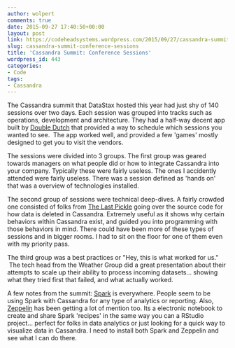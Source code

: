 ```yaml
---
author: wolpert
comments: true
date: 2015-09-27 17:40:50+00:00
layout: post
link: https://codeheadsystems.wordpress.com/2015/09/27/cassandra-summit-conference-sessions/
slug: cassandra-summit-conference-sessions
title: 'Cassandra Summit: Conference Sessions'
wordpress_id: 443
categories:
- Code
tags:
- Cassandra
---
```


The Cassandra summit that DataStax hosted this year had just shy of 140 sessions over two days. Each session was grouped into tracks such as operations, development and architecture. They had a half-way decent app built by [Double Dutch](https://play.google.com/store/apps/details?id=me.doubledutch.cassandrasummit) that provided a way to schedule which sessions you wanted to see.  The app worked well, and provided a few 'games' mostly designed to get you to visit the vendors.

The sessions were divided into 3 groups. The first group was geared towards managers on what people did or how to integrate Cassandra into your company. Typically these were fairly useless. The ones I accidently attended were fairly useless. There was a session defined as 'hands on' that was a overview of technologies installed.

The second group of sessions were technical deep-dives. A fairly crowded one consisted of folks from [The Last Pickle](http://thelastpickle.com/) going over the source code for how data is deleted in Cassandra. Extremely useful as it shows why certain behaviors within Cassandra exist, and guided you into programming with those behaviors in mind. There could have been more of these types of sessions and in bigger rooms. I had to sit on the floor for one of them even with my priority pass.

The third group was a best practices or "Hey, this is what worked for us."  The tech head from the Weather Group did a great presentation about their attempts to scale up their ability to process incoming datasets... showing what they tried first that failed, and what actually worked.

A few notes from the summit: [Spark](http://spark.apache.org/) is everywhere. People seem to be using Spark with Cassandra for any type of analytics or reporting. Also, [Zeppelin](https://zeppelin.incubator.apache.org/) has been getting a lot of mention too. Its a electronic notebook to create and share Spark 'recipes' in the same way you can a RStudio project... perfect for folks in data analytics or just looking for a quick way to visualize data in Cassandra. I need to install both Spark and Zeppelin and see what I can do there.
